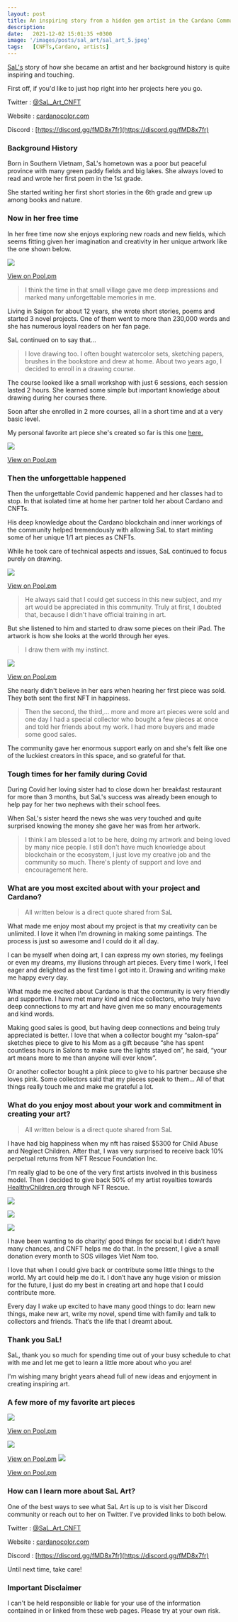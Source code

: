 ```yaml
---
layout: post
title: An inspiring story from a hidden gem artist in the Cardano Community is creating some beautiful 1/1 art pieces.
description: 
date:   2021-12-02 15:01:35 +0300
image: '/images/posts/sal_art/sal_art_5.jpeg'
tags:   [CNFTs,Cardano, artists]
---
```


[SaL's](https://twitter.com/SaL_Art_CNFT) story of how she became an artist and her background history is quite inspiring and touching. 

First off, if you'd like to just hop right into her projects here you go.

Twitter : [@SaL_Art_CNFT](https://twitter.com/SaL_Art_CNFT)  

Website : [cardanocolor.com](https://www.cardanocolor.com/)

Discord : [https://discord.gg/fMD8x7fr](https://discord.gg/fMD8x7fr)


### Background History
Born in Southern Vietnam, SaL's hometown was a poor but peaceful province with many green paddy fields and big lakes. She always loved to read and wrote her first poem in the 1st grade.

She started writing her first short stories in the 6th grade and grew up among books and nature. 

### Now in her free time
In her free time now she enjoys exploring new roads and new fields, which seems fitting given her imagination and creativity in her unique artwork like the one shown below.

![](/images/posts/sal_art/sal_art_2.jpeg) 

[View on Pool.pm](https://pool.pm/793b5580e2be0089453c002be67112dc0b08f501aae2d2ffff454ace.SaLArt207)

> I think the time in that small village gave me deep impressions and marked many unforgettable memories in me. 

Living in Saigon for about 12 years, she wrote short stories, poems and started 3 novel projects. One of them went to more than 230,000 words and she has numerous loyal readers on her fan page. 

SaL continued on to say that...

> I love drawing too. I often bought watercolor sets, sketching papers, brushes in the bookstore and drew at home. About two years ago, I decided to enroll in a drawing course. 

The course looked like a small workshop with just 6 sessions, each session lasted 2 hours. She learned some simple but important knowledge about drawing during her courses there. 

Soon after she enrolled in 2 more courses, all in a short time and at a very basic level. 

My personal favorite art piece she's created so far is this one [here.](https://pool.pm/4758e4bcd716624c50c8de758205002ca3eea2f2be16f7e42761175d.SaLArt002)

![](/images/posts/sal_art/sal_art_5.jpeg) 

[View on Pool.pm](https://pool.pm/4758e4bcd716624c50c8de758205002ca3eea2f2be16f7e42761175d.SaLArt002)

### Then the unforgettable happened
Then the unforgettable Covid pandemic happened and her classes had to stop. In that isolated time at home her partner told her about Cardano and CNFTs.

His deep knowledge about the Cardano blockchain and inner workings of the community helped tremendously with allowing SaL to start minting some of her unique 1/1 art pieces as CNFTs.

While he took care of technical aspects and issues, SaL continued to focus purely on drawing. 

![](/images/posts/sal_art/sal_art_3.jpeg) 

[View on Pool.pm](https://pool.pm/793b5580e2be0089453c002be67112dc0b08f501aae2d2ffff454ace.SaLArt144)

> He always said that I could get success in this new subject, and my art would be appreciated in this community. Truly at first, I doubted that, because I didn't have official training in art. 

But she listened to him and started to draw some pieces on their iPad. The artwork is how she looks at the world through her eyes. 

> I draw them with my instinct.

![](/images/posts/sal_art/sal_art_1.jpeg) 

[View on Pool.pm](https://pool.pm/793b5580e2be0089453c002be67112dc0b08f501aae2d2ffff454ace.SaLArt62)

She nearly didn't believe in her ears when hearing her first piece was sold. They both sent the first NFT in happiness.

>Then the second, the third,... more and more art pieces were sold and one day I had a special collector who bought a few pieces at once and told her friends about my work. I had more buyers and made some good sales. 

The community gave her enormous support early on and she's felt like one of the luckiest creators in this space, and so grateful for that. 

### Tough times for her family during Covid
During Covid her loving sister had to close down her breakfast restaurant for more than 3 months, but SaL's success was already been enough to help pay for her two nephews with their school fees.

When SaL's sister heard the news she was very touched and quite surprised knowing the money she gave her was from her artwork. 

> I think I am blessed a lot to be here, doing my artwork and being loved by many nice people. I still don't have much knowledge about blockchain or the ecosystem, I just love my creative job and the community so much. There's plenty of support and love and encouragement here. 

### What are you most excited about with your project and Cardano?

> All written below is a direct quote shared from SaL

What made me enjoy most about my project is that my creativity can be unlimited. I love it when I'm drowning in making some paintings. The process is just so awesome and I could do it all day. 

I can be myself when doing art, I can express my own stories, my feelings or even my dreams, my illusions through art pieces. Every time I work, I feel eager and delighted as the first time I got into it. Drawing and writing make me happy every day. 

What made me excited about Cardano is that the community is very friendly and supportive. I have met many kind and nice collectors, who truly have deep connections to my art and have given me so many encouragements and kind words. 

Making good sales is good, but having deep connections and being truly appreciated is better. I love that when a collector bought my “salon-spa” sketches piece to give to his Mom as a gift because “she has spent countless hours in Salons to make sure the lights stayed on”, he said, “your art means more to me than anyone will ever know”. 

Or another collector bought a pink piece to give to his partner because she loves pink. Some collectors said that my pieces speak to them… All of that things really touch me and make me grateful a lot.

### What do you enjoy most about your work and commitment in creating your art?

> All written below is a direct quote shared from SaL

I have had big happiness when my nft has raised $5300 for Child Abuse and Neglect Children. After that, I was very surprised to receive back 10% perpetual returns from NFT Rescue Foundation Inc. 

I'm really glad to be one of the very first artists involved in this business model. Then I decided to give back 50% of my artist royalties towards [HealthyChildren.org](https://healthychildren.org/) through NFT Rescue. 

![](/images/posts/sal_art/sal_art_9.png) 

![](/images/posts/sal_art/sal_art_10.png) 

![](/images/posts/sal_art/sal_art_11.png) 

I have been wanting to do charity/ good things for social but I didn’t have many chances, and CNFT helps me do that. In the present, I give a small donation every month to SOS villages Viet Nam too. 

I love that when I could give back or contribute some little things to the world. My art could help me do it. I don’t have any huge vision or mission for the future, I just do my best in creating art and hope that I could contribute more. 

Every day I wake up excited to have many good things to do: learn new things, make new art, write my novel, spend time with family and talk to collectors and friends. That’s the life that I dreamt about.

### Thank you SaL!
SaL, thank you so much for spending time out of your busy schedule to chat with me and let me get to learn a little more about who you are! 

I'm wishing many bright years ahead full of new ideas and enjoyment in creating inspiring art. 

### A few more of my favorite art pieces 
![](/images/posts/sal_art/sal_art_7.jpeg) 

[View on Pool.pm](https://pool.pm/793b5580e2be0089453c002be67112dc0b08f501aae2d2ffff454ace.SaLArt164) 

![](/images/posts/sal_art/sal_art_4.jpeg) 

[View on Pool.pm](https://pool.pm/793b5580e2be0089453c002be67112dc0b08f501aae2d2ffff454ace.SaLArt118) 
![](/images/posts/sal_art/sal_art_6.jpeg) 

[View on Pool.pm](https://pool.pm/3a4032e188b4996f245e58fea0d7b3d09134a96cfb7e26a44669a8c8.SaLArt018)

### How can I learn more about SaL Art? 
One of the best ways to see what SaL Art is up to is visit her  Discord community or reach out to her on Twitter. I've provided links to both below. 

Twitter : [@SaL_Art_CNFT](https://twitter.com/SaL_Art_CNFT)  

Website : [cardanocolor.com](https://www.cardanocolor.com/)

Discord : [https://discord.gg/fMD8x7fr](https://discord.gg/fMD8x7fr)

Until next time, take care! 

### Important Disclaimer
I can't be held responsible or liable for your use of the information contained in or linked from these web pages. Please try at your own risk.
